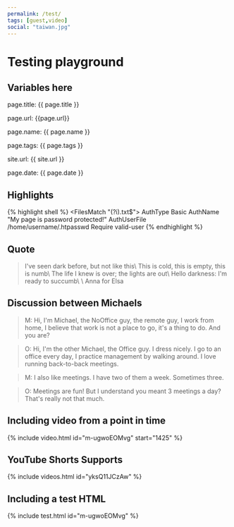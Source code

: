 ```yaml
---
permalink: /test/
tags: [guest,video]
social: "taiwan.jpg"
---
```


# Testing playground

## Variables here

page.title: {{ page.title }}

page.url: {{page.url}}

page.name: {{ page.name }}

page.tags: {{ page.tags }}

site.url: {{ site.url }}

page.date: {{ page.date }}

## Highlights

{% highlight shell %}
<FilesMatch "(?i)\.txt$">
AuthType Basic
AuthName "My page is password protected!"
AuthUserFile /home/username/.htpasswd
Require valid-user
</FilesMatch>
{% endhighlight %}

## Quote

> I've seen dark before, but not like this\\
> This is cold, this is empty, this is numb\\
> The life I knew is over; the lights are out\\
> Hello darkness: I'm ready to succumb\\
>\\
> Anna for Elsa

## Discussion between Michaels

> M: Hi, I'm Michael, the NoOffice guy, the remote guy, I work from home, I believe that work is not a place to go, it's a thing to do. And you are?

> O: Hi, I'm the other Michael, the Office guy. I dress nicely. I go to an office every day, I practice management by walking around. I love running back-to-back meetings.

> M: I also like meetings. I have two of them a week. Sometimes three.

> O: Meetings are fun! But I understand you meant 3 meetings a day? That's really not that much.


## Including video from a point in time

{% include video.html id="m-ugwoEOMvg" start="1425" %}

## YouTube Shorts Supports

{% include videos.html id="yksQ11JCzAw" %}

## Including a test HTML

{% include test.html id="m-ugwoEOMvg" %}

